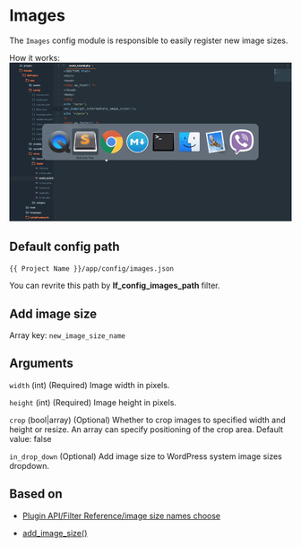 Images
===

The `Images` config module is responsible to easily register new image sizes. 

How it works: ![Actions](images/images.gif)

Default config path
---
`{{ Project Name }}/app/config/images.json`

You can revrite this path by __lf\_config\_images\_path__ filter.

Add image size
---
Array key: 
`new_image_size_name`

Arguments
---

`width`
(int) (Required) Image width in pixels.
	
`height`
(int) (Required) Image height in pixels.
	
`crop`
(bool|array) (Optional) Whether to crop images to specified width and height or resize. An array can specify positioning of the crop area.
Default value: false

`in_drop_down` (Optional) Add image size to WordPress system image sizes dropdown.

Based on
---
* [Plugin API/Filter Reference/image size names choose](https://codex.wordpress.org/Plugin_API/Filter_Reference/image_size_names_choose)

* [add\_image\_size()](https://developer.wordpress.org/reference/functions/add_image_size/)